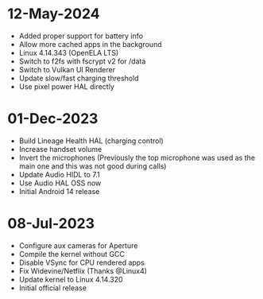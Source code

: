 # 12-May-2024
- Added proper support for battery info
- Allow more cached apps in the background
- Linux 4.14.343 (OpenELA LTS)
- Switch to f2fs with fscrypt v2 for /data
- Switch to Vulkan UI Renderer
- Update slow/fast charging threshold
- Use pixel power HAL directly

# 01-Dec-2023
- Build Lineage Health HAL (charging control)
- Increase handset volume
- Invert the microphones (Previously the top microphone was used as the main one and this was not good during calls)
- Update Audio HIDL to 7.1
- Use Audio HAL OSS now
- Initial Android 14 release

# 08-Jul-2023
- Configure aux cameras for Aperture
- Compile the kernel without GCC
- Disable VSync for CPU rendered apps
- Fix Widevine/Netflix (Thanks @Linux4)
- Update kernel to Linux 4.14.320
- Initial official release

